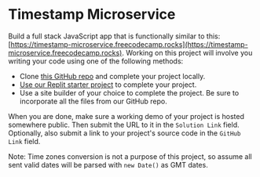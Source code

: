 # Timestamp Microservice

Build a full stack JavaScript app that is functionally similar to this: [https://timestamp-microservice.freecodecamp.rocks](https://timestamp-microservice.freecodecamp.rocks). Working on this project will involve you writing your code using one of the following methods:

* Clone [this GitHub repo](https://github.com/freeCodeCamp/boilerplate-project-timestamp/) and complete your project locally.
* [Use our Replit starter project](https://replit.com/github/freeCodeCamp/boilerplate-project-timestamp) to complete your project.
* Use a site builder of your choice to complete the project. Be sure to incorporate all the files from our GitHub repo.

When you are done, make sure a working demo of your project is hosted somewhere public. Then submit the URL to it in the `Solution Link` field. Optionally, also submit a link to your project's source code in the `GitHub Link` field.

Note: Time zones conversion is not a purpose of this project, so assume all sent valid dates will be parsed with `new Date()` as GMT dates.

